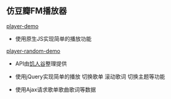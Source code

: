 ## 仿豆瓣FM播放器

[player-demo](https://nice-ming.github.io/simple-player-demo/player/index.html)
 
* 使用原生JS实现简单的播放功能

[player-random-demo](https://nice-ming.github.io/simple-player-demo/player-random/index.html)
 
* API由[饥人谷](https://jirenguapi.applinzi.com)整理提供
 
* 使用jQuery实现简单的播放 切换歌单 滚动歌词 切换主题等功能
    
* 使用Ajax请求歌单歌曲歌词等数据
